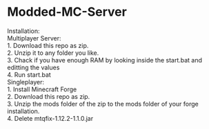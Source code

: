 # Modded-MC-Server
Installation:<br>
  Multiplayer Server:<br>
    1. Download this repo as zip.<br>
    2. Unzip it to any folder you like.<br>
    3. Chack if you have enough RAM by looking inside the start.bat and editting the values<br>
    4. Run start.bat<br>
  Singleplayer:<br>
    1. Install Minecraft Forge<br>
    2. Download this repo as zip.<br>
    3. Unzip the mods folder of the zip to the mods folder of your forge installation.<br>
    4. Delete mtqfix-1.12.2-1.1.0.jar<br>
